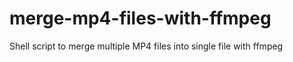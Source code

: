 # merge-mp4-files-with-ffmpeg
Shell script to merge multiple MP4 files into single file with ffmpeg
